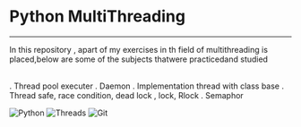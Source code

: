 # Python MultiThreading
<hr>

<p>In this repository , apart of my exercises in th field of multithreading is placed,below are some of the subjects thatwere practicedand studied </p>
<br>
. Thread pool executer
. Daemon
. Implementation thread with class base
. Thread safe, race condition, dead lock , lock, Rlock
. Semaphor

![Python](https://img.shields.io/badge/python-3670A0?style=for-the-badge&logo=python&logoColor=ffdd54)
![Threads](https://img.shields.io/badge/Threads-000000?style=for-the-badge&logo=Threads&logoColor=white)
![Git](https://img.shields.io/badge/git-%23F05033.svg?style=for-the-badge&logo=git&logoColor=white)
